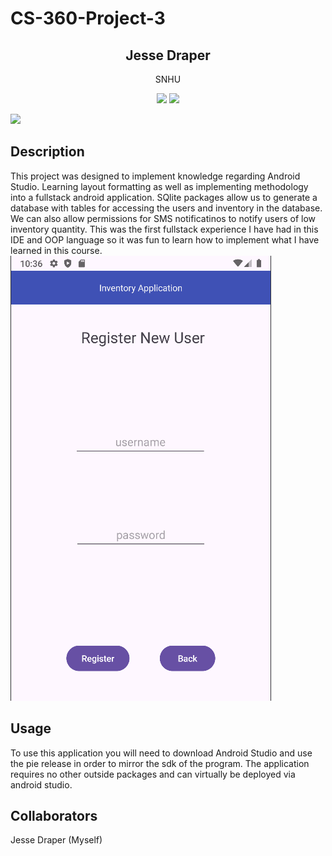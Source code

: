 <h1> CS-360-Project-3</h1>
<h2 align='center'> Jesse Draper</h2>
<p align='center'>SNHU</p>
<p align='center'>
<img src="https://img.shields.io/badge/Android_Studio-3DDC84?style=for-the-badge&logo=android-studio&logoColor=white" />
<img src="https://img.shields.io/badge/Java-ED8B00?style=for-the-badge&logo=java&logoColor=white" />
</p>
<img src="login.png" />

## Description
This project was designed to implement knowledge regarding Android Studio. Learning layout formatting as well as implementing methodology into a fullstack android application. SQlite packages allow us to generate a database with tables for accessing the users and inventory in the database. We can also allow permissions for SMS notificatinos to notify users of low inventory quantity. This was the first fullstack experience I have had in this IDE and OOP language so it was fun to learn how to implement what I have learned in this course.
<img src="register.png" />

## Usage
To use this application you will need to download Android Studio and use the pie release in order to mirror the sdk of the program. The application requires no other outside packages and can virtually be deployed via android studio. 

## Collaborators
Jesse Draper (Myself)

